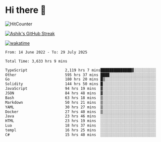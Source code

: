 # Hi there 👋

![HitCounter](https://hits.seeyoufarm.com/api/count/incr/badge.svg?url=https%3A%2F%2Fgithub.com%2Fashrhmn1212%2Fhit-counter)

<!-- ![Contribution Graph](https://github-readme-activity-graph.cyclic.app/graph?username=ashrhmn) -->


<!-- [![Top Langs](https://github-readme-stats.vercel.app/api/top-langs/?username=ashrhmn&layout=compact&theme=synthwave&langs_count=10&card_width=445)](https://github.com/anuraghazra/github-readme-stats) -->

[![Ashik's GitHub Streak](https://github-readme-streak-stats.herokuapp.com/?user=ashrhmn&theme=blood&fire=DD7F1C&background=151515&dates=9f9f9f&border=DD2727)](https://git.io/streak-stats)

<!-- ![Ashik's GitHub stats](https://github-readme-stats.vercel.app/api/?username=ashrhmn&show_icons=true&title_color=fff&icon_color=79ff97&text_color=9f9f9f&bg_color=151515) -->

[![wakatime](https://wakatime.com/badge/user/3df86613-ba63-4631-8e65-0ff18e7becad.svg)](https://wakatime.com/@3df86613-ba63-4631-8e65-0ff18e7becad)

<!--START_SECTION:waka-->

```txt
From: 14 June 2022 - To: 29 July 2025

Total Time: 3,633 hrs 9 mins

TypeScript                 2,119 hrs 7 mins██████████████▓░░░░░░░░░░   58.33 %
Other                      595 hrs 37 mins ████░░░░░░░░░░░░░░░░░░░░░   16.40 %
Go                         180 hrs 20 mins █▒░░░░░░░░░░░░░░░░░░░░░░░   04.96 %
Solidity                   144 hrs 50 mins █░░░░░░░░░░░░░░░░░░░░░░░░   03.99 %
JavaScript                 94 hrs 19 mins  ▓░░░░░░░░░░░░░░░░░░░░░░░░   02.60 %
JSON                       84 hrs 48 mins  ▓░░░░░░░░░░░░░░░░░░░░░░░░   02.33 %
Bash                       63 hrs 18 mins  ▒░░░░░░░░░░░░░░░░░░░░░░░░   01.74 %
Markdown                   50 hrs 21 mins  ▒░░░░░░░░░░░░░░░░░░░░░░░░   01.39 %
YAML                       30 hrs 27 mins  ▒░░░░░░░░░░░░░░░░░░░░░░░░   00.84 %
Docker                     27 hrs 40 mins  ▒░░░░░░░░░░░░░░░░░░░░░░░░   00.76 %
Java                       23 hrs 46 mins  ░░░░░░░░░░░░░░░░░░░░░░░░░   00.65 %
HTML                       23 hrs 19 mins  ░░░░░░░░░░░░░░░░░░░░░░░░░   00.64 %
Lua                        18 hrs 37 mins  ░░░░░░░░░░░░░░░░░░░░░░░░░   00.51 %
templ                      16 hrs 25 mins  ░░░░░░░░░░░░░░░░░░░░░░░░░   00.45 %
C#                         15 hrs 40 mins  ░░░░░░░░░░░░░░░░░░░░░░░░░   00.43 %
```

<!--END_SECTION:waka-->


<!--### Most Used Languages 
<img src="https://wakatime.com/share/@ashrhmn/24ecb986-5bf8-4607-af7f-0aab08908d8c.png" />

### Favourite Tools
<img src="https://wakatime.com/share/@ashrhmn/f4e08015-f3bc-460a-9228-95a3ba11c604.png" />-->
